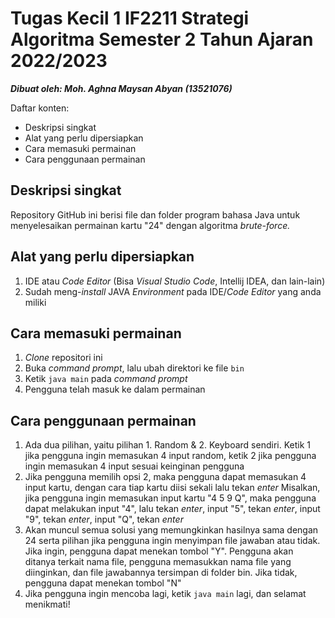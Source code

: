 # Tugas Kecil 1 IF2211 Strategi Algoritma Semester 2 Tahun Ajaran 2022/2023

_**Dibuat oleh: Moh. Aghna Maysan Abyan (13521076)**_

Daftar konten:
 * Deskripsi singkat
 * Alat yang perlu dipersiapkan
 * Cara memasuki permainan
 * Cara penggunaan permainan
 
 ## Deskripsi singkat
 
 Repository GitHub ini berisi file dan folder program bahasa Java untuk menyelesaikan permainan kartu "24" dengan algoritma _brute-force._
 
 ## Alat yang perlu dipersiapkan
 1. IDE atau _Code Editor_ (Bisa _Visual Studio Code_, Intellij IDEA, dan lain-lain)
 2. Sudah meng-_install_ JAVA _Environment_ pada IDE/_Code Editor_ yang anda miliki
 
 ## Cara memasuki permainan
 1. _Clone_ repositori ini
 2. Buka _command prompt_, lalu ubah direktori ke file `bin`
 3. Ketik `java main` pada _command prompt_
 4. Pengguna telah masuk ke dalam permainan
 
 ## Cara penggunaan permainan
 1. Ada dua pilihan, yaitu pilihan 1. Random & 2. Keyboard sendiri. Ketik 1 jika pengguna ingin memasukan 4 input random, ketik 2 jika pengguna ingin memasukan 4 input sesuai keinginan pengguna
 2. Jika pengguna memilih opsi 2, maka pengguna dapat memasukan 4 input kartu, dengan cara tiap kartu diisi sekali lalu tekan _enter_
    Misalkan, jika pengguna ingin memasukan input kartu "4 5 9 Q", maka pengguna dapat melakukan input "4", lalu tekan _enter_, input "5", tekan _enter_, input "9", tekan _enter_, input "Q", tekan _enter_
 3. Akan muncul semua solusi yang memungkinkan hasilnya sama dengan 24 serta pilihan jika pengguna ingin menyimpan file jawaban atau tidak. Jika ingin, pengguna dapat menekan tombol "Y". Pengguna akan ditanya terkait nama file, pengguna memasukkan nama file yang diinginkan, dan file jawabannya tersimpan di folder bin. Jika tidak, pengguna dapat menekan tombol "N"
 4. Jika pengguna ingin mencoba lagi, ketik `java main` lagi, dan selamat menikmati!
